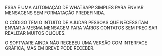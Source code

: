 ESSA É UMA AUTOMAÇÃO DE WHATSAPP SIMPLES PARA ENVIAR MENSAGENS SEM FORMATAÇÃO PREDEFINIDA.

O CÓDIGO TEM O INTUITO DE AJUDAR PESSOAS QUE NECESSITAM ENVIAR A MESMA MENSAGEM PARA VÁRIOS
CONTATOS SEM PRECISAR REALIZAR MUITOS CLIQUES.

O SOFTWARE AINDA NÃO RECEBEU UMA VERSÃO COM INTERFACE GRÁFICA, MAS EM BREVE PODE RECEBER.
